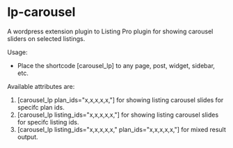 # lp-carousel
A wordpress extension plugin to Listing Pro plugin for showing carousel sliders on selected listings.

Usage:
- Place the shortcode [carousel_lp] to any page, post, widget, sidebar, etc.

Available attributes are:
1. [carousel_lp plan_ids="x,x,x,x,x,"] for showing listing carousel slides for specifc plan ids.
2. [carousel_lp listing_ids="x,x,x,x,x,"] for showing listing carousel slides for specifc listing ids.
3. [carousel_lp listing_ids="x,x,x,x,x," plan_ids="x,x,x,x,x,"] for mixed result output.
